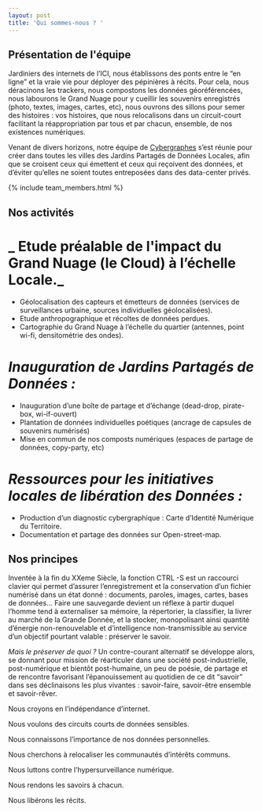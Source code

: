 ```yaml
---
layout: post
title: 'Qui sommes-nous ? '
---
```

## Présentation de l'équipe

Jardiniers des internets de l’ICI, nous établissons des ponts entre le “en ligne” et la vraie vie pour déployer des pépinières à récits. Pour cela, nous déracinons les trackers, nous compostons les données géoréférencées, nous labourons le Grand Nuage pour y cueillir les souvenirs enregistrés (photo, textes, images, cartes, etc), nous ouvrons des sillons pour semer des histoires : vos histoires, que nous relocalisons dans un circuit-court facilitant la réappropriation par tous et par chacun, ensemble, de nos existences numériques.
 
Venant de divers horizons, notre équipe de [Cybergraphes](http://lahaut.netlify.com/quest-ce-que-la-cybergraphie) s’est réunie pour créer dans toutes les villes des Jardins Partagés de Données Locales, afin que se croisent ceux qui émettent et ceux qui reçoivent des données, et d’éviter qu’elles ne soient toutes entreposées dans des data-center privés. 

{% include team_members.html %}

## Nos activités

# _ Etude préalable de l'impact du Grand Nuage (le Cloud) à l’échelle Locale._
+ Géolocalisation des capteurs et émetteurs de données (services de surveillances urbaine, sources individuelles géolocalisées).
+ Etude anthropographique et récoltes de données perdues.
+ Cartographie du Grand Nuage à l’échelle du quartier (antennes, point wi-fi, densitométrie des ondes).

 
# _Inauguration de Jardins Partagés de Données :_
+ Inauguration d’une boîte de partage et d’échange (dead-drop, pirate-box, wi-if-ouvert)
+ Plantation de données individuelles poétiques (ancrage de capsules de souvenirs numérisés)
+ Mise en commun de nos composts numériques (espaces de partage de données, copy-party, etc)
 
# _Ressources pour les initiatives locales de libération des Données :_
+ Production d’un diagnostic cybergraphique : Carte d’Identité Numérique du Territoire.
+ Documentation et partage des données sur Open-street-map.


## Nos principes

Inventée à la fin du XXeme Siècle, la fonction CTRL -S est un raccourci clavier qui permet d’assurer l’enregistrement et la conservation d’un fichier numérisé dans un état donné : documents, paroles, images, cartes, bases de données... Faire une sauvegarde devient un réflexe à partir duquel l’homme tend à externaliser sa mémoire, la répertorier, la classifier, la livrer au marché de la Grande Donnée, et la stocker, monopolisant ainsi quantité d’énergie non-renouvelable et d’intelligence non-transmissible au service d’un objectif pourtant valable : préserver le savoir. 
 
  _Mais le préserver de quoi ?_
Un contre-courant alternatif se développe alors, se donnant pour mission de réarticuler dans une société post-industrielle, post-numérique et bientôt post-humaine, un peu de poésie, de partage et de rencontre favorisant l’épanouissement au quotidien de ce dit “savoir” dans ses déclinaisons les plus vivantes : savoir-faire, savoir-être ensemble et savoir-rêver.

Nous croyons en l’indépendance d’internet.

Nous voulons des circuits courts de données sensibles.

Nous connaissons l’importance de nos données personnelles.

Nous cherchons à relocaliser les communautés d’intérêts communs.

Nous luttons contre l’hypersurveillance numérique.

Nous rendons les savoirs à chacun.

Nous libérons les récits.
